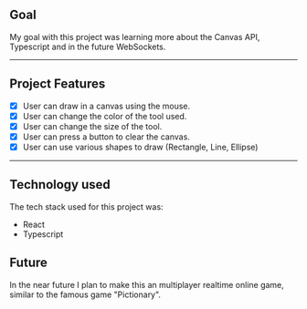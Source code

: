 ## Goal

My goal with this project was learning more about the Canvas API, Typescript and in the future WebSockets.

---

## Project Features

- [x] User can draw in a canvas using the mouse.
- [x] User can change the color of the tool used.
- [x] User can change the size of the tool.
- [x] User can press a button to clear the canvas.
- [x] User can use various shapes to draw (Rectangle, Line, Ellipse)

---

## Technology used

The tech stack used for this project was:

- React
- Typescript

## Future

In the near future I plan to make this an multiplayer realtime online game, similar to the famous game "Pictionary".
